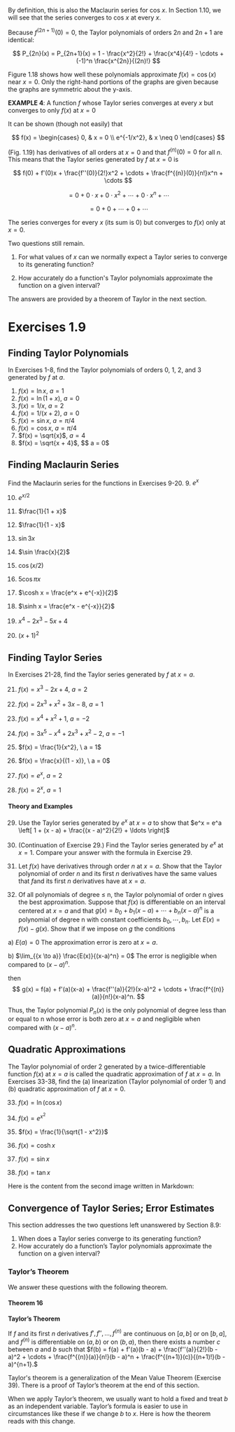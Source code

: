



By definition, this is also the Maclaurin series for cos $x$. In Section 1.10, we will see that the series converges to cos $x$ at every $x$.

Because $f^{(2n+1)}(0) = 0$, the Taylor polynomials of orders $2n$ and $2n+1$ are identical:

$$ P_{2n}(x) = P_{2n+1}(x) = 1 - \frac{x^2}{2!} + \frac{x^4}{4!} - \cdots + (-1)^n \frac{x^{2n}}{(2n)!} $$

Figure 1.18 shows how well these polynomials approximate $f(x) = \cos(x)$ near $x = 0$. Only the right-hand portions of the graphs are given because the graphs are symmetric about the y-axis.

**EXAMPLE 4**: A function $f$ whose Taylor series converges at every $x$ but converges to only  $f(x)$ at $x = 0$

It can be shown (though not easily) that

$$ f(x) = \begin{cases} 
0, & x = 0 \\ 
e^{-1/x^2}, & x \neq 0 
\end{cases} $$

(Fig. 1.19) has derivatives of all orders at $x = 0$ and that $f^{(n)}(0) = 0$ for all $n$. This means that the Taylor series generated by $f$ at $x = 0$ is

$$
f(0) + f'(0)x + \frac{f''(0)}{2!}x^2 + \cdots + \frac{f^{(n)}(0)}{n!}x^n + \cdots 
$$

 $$
 = 0 + 0 \cdot x + 0 \cdot x^2 + \cdots + 0 \cdot x^n + \cdots 
 $$

 $$
 = 0 + 0 + \cdots + 0 + \cdots
 $$

The series converges for every $x$ (its sum is 0) but converges to $f(x)$ only at $x = 0$.

Two questions still remain.

1. For what values of $x$ can we normally expect a Taylor series to converge to its generating function?

2. How accurately do a function's Taylor polynomials approximate the function on a given interval?

The answers are provided by a theorem of Taylor in the next section.

# Exercises 1.9

## Finding Taylor Polynomials

In Exercises 1-8, find the Taylor polynomials of orders 0, 1, 2, and 3 generated by $f$ at $a$.

1. $f(x) = \ln x$, $a = 1$
2. $f(x) = \ln (1 + x)$, $a = 0$
3. $f(x) = 1/x$, $a = 2$
4. $f(x) = 1/(x + 2)$, $a = 0$
5. $f(x) = \sin x$, $a = \pi/4$
6. $f(x) = \cos x$, $a = \pi/4$
7. $f(x) = \sqrt{x}$, $a = 4$
8. $f(x) = \sqrt{x + 4}$, $$ a = 0$

## Finding Maclaurin Series
Find the Maclaurin series for the functions in Exercises 9-20.
9. $e^x$

10. $e^{x / 2}$

11. $\frac{1}{1 + x}$

12. $\frac{1}{1 - x}$

13. $\sin 3x$

14. $\sin \frac{x}{2}$

15. $\cos (x / 2)$

16. $5 \cos \pi x$

17. $\cosh x = \frac{e^x + e^{-x}}{2}$

18. $\sinh x = \frac{e^x - e^{-x}}{2}$

19. $x^4 - 2x^3 - 5x + 4$

20. $(x + 1)^2$

## Finding Taylor Series
In Exercises 21-28, find the Taylor series generated by $f$ at $x = a$.

21. $f(x) = x^3 - 2x + 4, \ a = 2$

22. $f(x) = 2x^3 + x^2 + 3x - 8, \ a = 1$

23. $f(x) = x^4 + x^2 + 1, \ a = -2$

24. $f(x) = 3x^5 - x^4 + 2x^3 + x^2 - 2, \ a = -1$

25. $f(x) = \frac{1}{x^2}, \ a = 1$

26. $f(x) = \frac{x}{(1 - x)}, \ a = 0$

27. $f(x) = e^x, \ a = 2$

28. $f(x) = 2^x, \ a = 1$

#### Theory and Examples
29. Use the Taylor series generated by $e^x$ at $x = a$ to show that 
$e^x = e^a \left[ 1 + (x - a) + \frac{(x - a)^2}{2!} + \ldots \right]$

30. (Continuation of Exercise 29.) Find the Taylor series generated by $e^x$ at $x = 1$. Compare your answer with the formula in Exercise 29.

31. Let $f(x)$ have derivatives through order $n$ at $x = a$. Show that the Taylor polynomial of order $n$ and its first $n$ derivatives have the same values that $f$and its first $n$ derivatives have at $x = a$.


32. Of all polynomials of degree ≤ n, the Taylor polynomial of order n gives the best approximation. Suppose that $f(x)$ is differentiable on an interval centered at $x = a$ and that $g(x) = b_0 + b_1(x-a) + \cdots + b_n(x-a)^n$ is a polynomial of degree n with constant coefficients $b_0, \cdots, b_n$. Let $E(x) = f(x) - g(x)$. Show that if we impose on $g$ the conditions

a) $E(a) = 0$     The approximation error is zero at $x = a$.

b) $\lim_{{x \to a}} \frac{E(x)}{(x-a)^n} = 0$  The error is negligible when compared to $(x-a)^n$.

then
$$ g(x) = f(a) + f'(a)(x-a) + \frac{f''(a)}{2!}(x-a)^2 + \cdots + \frac{f^{(n)}(a)}{n!}(x-a)^n. $$

Thus, the Taylor polynomial $P_n(x)$ is the only polynomial of degree less than or equal to n whose error is both zero at $x = a$ and negligible when compared with $(x-a)^n$.

## Quadratic Approximations

The Taylor polynomial of order 2 generated by a twice-differentiable function $f(x)$ at $x = a$ is called the quadratic approximation of $f$ at $x = a$. In Exercises 33-38, find the (a) linearization (Taylor polynomial of order 1) and (b) quadratic approximation of $f$ at $x = 0$.

33. $f(x) = \ln(\cos x)$ 

34. $f(x) = e^{x^2}$

35. $f(x) = \frac{1}{\sqrt{1 - x^2}}$

36. $f(x) = \cosh x$

37. $f(x) = \sin x$

38. $f(x) = \tan x$

Here is the content from the second image written in Markdown:


## Convergence of Taylor Series; Error Estimates

This section addresses the two questions left unanswered by Section 8.9:

1. When does a Taylor series converge to its generating function?
2. How accurately do a function’s Taylor polynomials approximate the function on a given interval?

### Taylor’s Theorem

We answer these questions with the following theorem.

#### Theorem 16
**Taylor’s Theorem**

If $f$ and its first $n$ derivatives $f', f'', \ldots, f^{(n)}$ are continuous on $[a, b]$ or on $[b, a]$, and $f^{(n)}$ is differentiable on $(a, b)$ or on $(b, a)$, then there exists a number $c$ between $a$ and $b$ such that
$f(b) = f(a) + f'(a)(b - a) + \frac{f''(a)}{2!}(b - a)^2 + \cdots + \frac{f^{(n)}(a)}{n!}(b - a)^n + \frac{f^{(n+1)}(c)}{(n+1)!}(b - a)^{n+1}.$

Taylor's theorem is a generalization of the Mean Value Theorem (Exercise 39). There is a proof of Taylor’s theorem at the end of this section.

When we apply Taylor’s theorem, we usually want to hold a fixed and treat $b$ as an independent variable. Taylor’s formula is easier to use in circumstances like these if we change $b$ to $x$. Here is how the theorem reads with this change.
